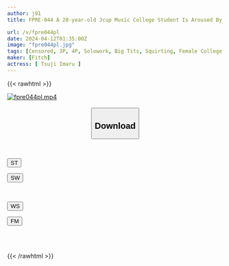 ```yaml
---
author: j91
title: FPRE-044 A 20-year-old Jcup Music College Student Is Aroused By Having Her Sensitive Nipples Squeezed! 3 Massive Squirting Climaxes At The Same Time As Nipple Orgasm! ! Maru Tsuji

url: /v/fpre044pl
date: 2024-04-12T01:35:00Z
image: "fpre044pl.jpg"
tags: [Censored, 3P, 4P, Solowork, Big Tits, Squirting, Female College Student, Busty Fetish	]
maker: [Fitch]
actress: [ Tsuji Imaru ]
---
```



{{< rawhtml >}}

<div class="video" data-videoid="vzrPKLPOW3SLBA">
    <a href="javascript:;">
        <img src="/v/fpre044pl/fpre044pl.jpg" width="WIDTH" height="HEIGHT" alt="fpre044pl.mp4" loading="lazy">
    </a>
</div>

<script type="text/javascript" src="https://j91.asia/asset/on-demand-st.js"></script>

<br>
  <link rel="stylesheet" href="https://j91.asia/asset/bs5.css">
  
  <center>
  <button class="btn btn-primary" type="button" data-bs-toggle="collapse" data-bs-target=".multi-collapse" aria-expanded="false" aria-controls="multiCollapseExample1 multiCollapseExample2"><h2>Download</h2></button></center>
</p>
<div class="row">
  <div class="col">
    <div class="collapse multi-collapse" id="multiCollapseExample1">
      <div class="card card-body">
	      	      <br>
<div class="buttons">  
<p><a href="https://streamtape.to/v/vzrPKLPOW3SLBA" target="_blank"><button class="btn-hover color-3"><i class="fa fa-download"></i> ST</button></a></p>
<p><a href="https://asnwish.com/fl32j0swc9of" target="_blank"><button class="btn-hover color-2"><i class="fa fa-download"></i> SW</button></a></p></div>
    </div>
  </div>
</div>
  <div class="col">
    <div class="collapse multi-collapse" id="multiCollapseExample2">
      <div class="card card-body">
	      <br>
<div class="buttons">
<p><a href="javascript:;"><button class="btn-hover color-9"><i class="fa fa-download"></i> WS</button></a></p>
<p><a href="javascript:;"><button class="btn-hover color-8"><i class="fa fa-download"></i> FM</button></a></p></div>
<br><br>
      </div>
    </div>
  </div>
</div>

{{< /rawhtml >}}